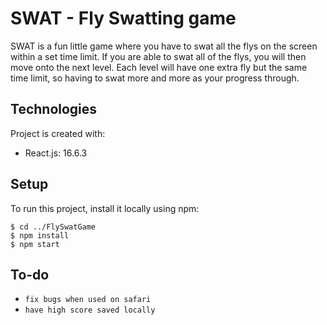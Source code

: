 # SWAT - Fly Swatting game
SWAT is a fun little game where you have to swat all the flys on the screen within a set time limit. If you are able to swat all of the flys, you will then move onto the next level. Each level will have one extra fly but the same time limit, so having to swat more and more as your progress through. 
	
## Technologies
Project is created with:
* React.js: 16.6.3
	
## Setup
To run this project, install it locally using npm:

```
$ cd ../FlySwatGame
$ npm install
$ npm start

```
## To-do
* `fix bugs when used on safari`
* `have high score saved locally`

